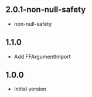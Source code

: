 ## 2.0.1-non-null-safety

- non-null-safety
## 1.1.0

- Add FFArgumentImport

## 1.0.0

- Initial version
